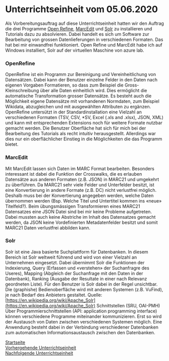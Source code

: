 # Unterrichtseinheit vom 05.06.2020

Als Vorbereitungsauftrag auf diese Unterrichtseinheit hatten wir den Auftrag die drei Programme [Open Refine](https://openrefine.org/), [MarcEdit](https://marcedit.reeset.net/) und [Solr](https://lucene.apache.org/solr/) zu installieren und Tutorials dazu zu absolvieren. Dabei handelt es sich um Software zur Bearbeitung von grossen Datenlieferungen in verschiedenen Formaten. Das hat bei mir einwandfrei funktioniert. Open Refine und MarcEdit habe ich auf Windows installiert, Solr auf der virtuellen Maschine von azure lab.

### OpenRefine
OpenRefine ist ein Programm zur Bereinigung und Vereinheitlichung von Datensätzen. Dabei kann der Benutzer einzelne Felder in den Daten nach eigenen Vorgaben Formatieren, so dass zum Beispiel die Gross- Kleinschreibung über alle Daten einheitlich wird. Dies ermöglicht die automatische Transformation grosser Datensätze. Es besteht auch die Möglichkeit eigene Datensätze mit vorhandenen Normdaten, zum Beispiel Wikidata, abzugleichen und mit ausgewählten Attributen zu ergänzen. 
OpenRefine untersützt in der Standardinstallation eine Vielzahl an verschiedenen Formaten (TSV, CSV, *SV, Excel (.xls and .xlsx), JSON, XML) und kann mit entsprechenden Extensions noch für weitere Formate nutzbar gemacht werden.
Die Benutzer Oberfläche hat sich für mich bei der Bearbeitung des Tutorials als recht intuitiv herausgestellt. Allerdings war dies nur ein oberflächlicher Einstieg in die Möglichkeiten die das Programm bietet.

### MarcEdit
Mit MarcEdit lassen sich Daten im MARC Format bearbeiten. Besonders interessant ist dabei die Funktion der Crosswalks, die es erlauben Datensätze aus anderen Formaten (z.B. JSON) in MARC21 und umgekehrt zu überführen. Da MARC21 sehr viele Felder und Unterfelder besitzt, ist eine Konvertierung in andere Formate (z.B. DC) nicht verlustfrei möglich. Deshalb muss bei der Konvertierung angegeben werden, welche Daten übernommen werden (Bsp. Welche Titel und Untertitel kommen ins «neue» Titelfeld?).
Beim übungsmässigen Transformieren eines MARC21 Datensatzes eine JSON Datei sind bei mir keine Probleme aufgetreten. Dabei mussten auch keine Abstriche im Inhalt des Datensatzes gemacht werden, da JSON keine Vordefinierten Metadatenfelder besitzt und somit MARC21 Daten verlustfrei abbilden kann.

### Solr
Solr ist eine Java basierte Suchplattform für Datenbanken. In diesem Bereich ist Solr weltweit führend und wird von einer Vielzahl an Unternehmen eingesetzt. Dabei übernimmt Solr die Funktionen der Indexierung, Query (Erfassen und «verstehen» der Suchanfragre des Useres), Mapping (Abgleich der Suchanfrage mit den Daten in der Datenbank), Ranking (Ausgabe der Resultate in einer nach Relevanz geordneten Liste). Für den Benutzer is Solr dabei in der Regel unsichtbar. Die (graphishe) Bedienoberfläche wird mit anderen Systemen (z.B. VuFind), je nach Bedarf des Anbieters gestaltet. Quelle: [https://en.wikipedia.org/wiki/Apache_Solr](https://en.wikipedia.org/wiki/Apache_Solr)
Schnittstellen (SRU, OAI-PMH)
Über Programmierschnittstellen (API: application programming interface) können verschiedene Programme miteinander kommunizieren. Erst so wird der Austausch von Daten zwischen verschiedenen Systemen möglich. Eine Anwendung besteht dabei in der Verbindung verschiedener Datenbanken zum automatischen Informationsaustausch zwischen den Datenbanken. 

[Startseite](https://michaelmathys.github.io/BAIN/Lerntagebuch)  
[Vorhergehende Unterrichtseinheit](https://michaelmathys.github.io/BAIN/24042020)  
[Nachfolgende Unterrichtseinheit](https://michaelmathys.github.io/BAIN/06062020)
